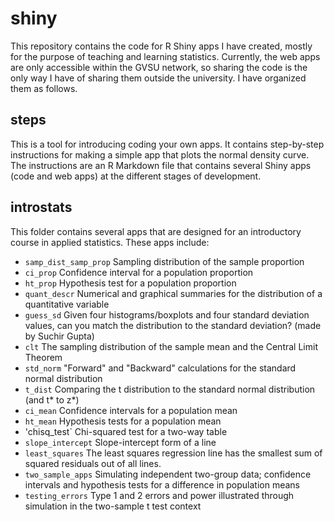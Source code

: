 # shiny
This repository contains the code for R Shiny apps I have created, mostly for the purpose of teaching and learning statistics.  Currently, the web apps are only accessible within the GVSU network, so sharing the code is the only way I have of sharing them outside the university.  I have organized them as follows.

## steps
This is a tool for introducing coding your own apps.  It contains step-by-step instructions for making a simple app that plots the normal density curve.  The instructions are an R Markdown file that contains several Shiny apps (code and web apps) at the different stages of development.

## introstats
This folder contains several apps that are designed for an introductory course in applied statistics.  These apps include:

  * `samp_dist_samp_prop` Sampling distribution of the sample proportion
  * `ci_prop` Confidence interval for a population proportion
  * `ht_prop` Hypothesis test for a population proportion
  * `quant_descr` Numerical and graphical summaries for the distribution of a quantitative variable
  * `guess_sd` Given four histograms/boxplots and four standard deviation values, can you match the distribution to the standard deviation? (made by Suchir Gupta)
  * `clt` The sampling distribution of the sample mean and the Central Limit Theorem
  * `std_norm` "Forward" and "Backward" calculations for the standard normal distribution
  * `t_dist` Comparing the t distribution to the standard normal distribution (and t* to z*)
  * `ci_mean` Confidence intervals for a population mean
  * `ht_mean` Hypothesis tests for a population mean
  * 'chisq_test` Chi-squared test for a two-way table
  * `slope_intercept` Slope-intercept form of a line
  * `least_squares` The least squares regression line has the smallest sum of squared residuals out of all lines.
  * `two_sample_apps` Simulating independent two-group data; confidence intervals and hypothesis tests for a difference in population means
  * `testing_errors` Type 1 and 2 errors and power illustrated through simulation in the two-sample t test context


